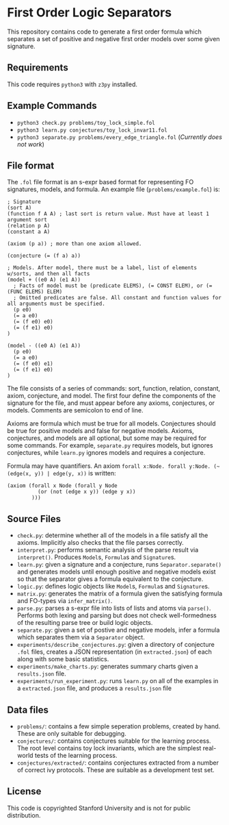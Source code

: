 
# First Order Logic Separators

This repository contains code to generate a first order formula which separates a set of positive and negative first order models over some given signature.

## Requirements

This code requires `python3` with `z3py` installed.

## Example Commands

- `python3 check.py problems/toy_lock_simple.fol`
- `python3 learn.py conjectures/toy_lock_invar11.fol`
- `python3 separate.py problems/every_edge_triangle.fol` (*Currently does not work*)

## File format
The `.fol` file format is an s-expr based format for representing FO signatures, models, and formula. An example file (`problems/example.fol`) is:

```
; Signature
(sort A)
(function f A A) ; last sort is return value. Must have at least 1 argument sort
(relation p A)
(constant a A)

(axiom (p a)) ; more than one axiom allowed.

(conjecture (= (f a) a))

; Models. After model, there must be a label, list of elements w/sorts, and then all facts
(model + ((e0 A) (e1 A))
  ; Facts of model must be (predicate ELEMS), (= CONST ELEM), or (= (FUNC ELEMS) ELEM)
  ; Omitted predicates are false. All constant and function values for all arguments must be specified.
  (p e0)
  (= a e0)
  (= (f e0) e0)
  (= (f e1) e0)
)

(model - ((e0 A) (e1 A))
  (p e0)
  (= a e0)
  (= (f e0) e1)
  (= (f e1) e0)
)
```

The file consists of a series of commands: sort, function, relation, constant, axiom, conjecture, and model. The first four define the components of the signature for the file, and must appear before any axioms, conjectures, or models. Comments are semicolon to end of line.

Axioms are formula which must be true for all models. Conjectures should be true for positive models and false for negative models. Axioms, conjectures, and models are all optional, but some may be required for some commands. For example, `separate.py` requires models, but ignores conjectures, while `learn.py` ignores models and requires a conjecture.

Formula may have quantifiers. An axiom `forall x:Node. forall y:Node. (~(edge(x, y)) | edge(y, x))` is written:

```
(axiom (forall x Node (forall y Node
          (or (not (edge x y)) (edge y x))
        )))
```

## Source Files

- `check.py`: determine whether all of the models in a file satisfy all the axioms. Implicitly also checks that the file parses correctly.
- `interpret.py`: performs semantic analysis of the parse result via `interpret()`. Produces `Model`s, `Formula`s and `Signature`s.
- `learn.py`: given a signature and a conjecture, runs `Separator.separate()` and generates models until enough positive and negative models exist so that the separator gives a formula equivalent to the conjecture.
- `logic.py`: defines logic objects like `Model`s, `Formula`s and `Signature`s.
- `matrix.py`: generates the matrix of a formula given the satisfying formula and FO-types via `infer_matrix()`.
- `parse.py`: parses a s-expr file into lists of lists and atoms via `parse()`. Performs both lexing and parsing but does not check well-formedness of the resulting parse tree or build logic objects.
- `separate.py`: given a set of postive and negative models, infer a formula which separates them via a `Separator` object.
- `experiments/describe_conjectures.py`: given a directory of conjecture `.fol` files, creates a JSON representation (in `extracted.json`) of each along with some basic statistics.
- `experiments/make_charts.py`: generates summary charts given a `results.json` file.
- `experiments/run_experiment.py`: runs `learn.py` on all of the examples in a `extracted.json` file, and produces a `results.json` file

## Data files

- `problems/`: contains a few simple seperation problems, created by hand. These are only suitable for debugging.
- `conjectures/`: contains conjectures suitable for the learning process. The root level contains toy lock invariants, which are the simplest real-world tests of the learning process.
- `conjectures/extracted/`: contains conjectures extracted from a number of correct ivy protocols. These are suitable as a development test set.

## License

This code is copyrighted Stanford University and is not for public distribution.